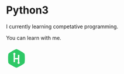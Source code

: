<h1>Python3</h1>
<p>I currently learning competative programming.</p>
<p>You can learn with me.</p>
<a href="https://www.linkedin.com/in/naveen-m-it/"><svg height="64" width="64" xmlns="http://www.w3.org/2000/svg" viewBox="-1 -1 582 486.999"><path d="M-1-1h582v402H-1z" fill="none"/><path d="M454.843 141.001c-13.019-22.417-172.832-115-198.859-115-26.019 0-185.895 92.351-198.84 115-12.947 22.649-13.019 207.358 0 230.009 13.018 22.639 172.839 114.989 198.84 114.989 26 0 185.841-92.466 198.851-114.999 13.007-22.533 13.016-207.583.008-229.999zM309.862 398.15c-3.559 0-36.756-32.137-34.141-34.762.781-.78 5.625-1.328 15.768-1.644 0-23.564.53-61.622.844-77.553.038-1.814-.395-3.081-.395-5.256h-71.812c0 6.379-.412 32.523 1.232 65.479.205 4.078-1.42 5.353-5.158 5.335-9.102-.025-18.211-.099-27.321-.071-3.683.009-5.274-1.374-5.157-5.488.826-30.043 2.66-75.488-.134-191.07v-2.849c-8.688-.314-14.717-.862-15.508-1.652-2.624-2.624 31.032-34.76 34.581-34.76 3.558 0 36.989 32.145 34.383 34.76-.782.781-7.098 1.338-15.067 1.652v2.84c-2.174 23.135-1.823 71.506-2.362 94.686h72.107c0-4.089.351-31.212-1.077-75.145-.091-3.047.853-4.646 3.781-4.672 9.945-.072 19.9-.117 29.855-.055 3.108.019 4.105 1.546 4.043 4.834-3.28 171.861-.594 159.867-.594 188.975 7.97.315 15.112.864 15.895 1.655 2.588 2.615-30.205 34.761-33.763 34.761z" fill="#2ec866"/></svg></a>